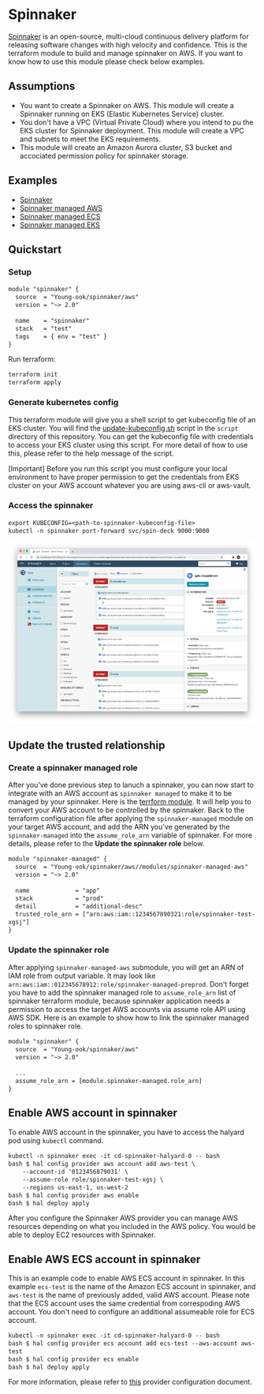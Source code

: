 # Spinnaker
[Spinnaker](https://spinnaker.io/) is an open-source, multi-cloud continuous delivery platform for releasing software changes with high velocity and confidence. This is the terraform module to build and manage spinnaker on AWS. If you want to know how to use this module please check below examples.

## Assumptions
* You want to create a Spinnaker on AWS. This module will create a Spinnaker running on EKS (Elastic Kubernetes Service) cluster.
* You don't have a VPC (Virtual Private Cloud) where you intend to pu the EKS cluster for Spinnaker deployment. This module will create a VPC and subnets to meet the EKS requirements.
* This module will create an Amazon Aurora cluster, S3 bucket and accociated permission policy for spinnaker storage.

## Examples
- [Spinnaker](https://github.com/Young-ook/terraform-aws-spinnaker/blob/main/examples/spinnaker)
- [Spinnaker managed AWS](https://github.com/Young-ook/terraform-aws-spinnaker/blob/main/examples/spinnaker-managed-aws)
- [Spinnaker managed ECS](https://github.com/Young-ook/terraform-aws-spinnaker/blob/main/examples/spinnaker-managed-ecs)
- [Spinnaker managed EKS](https://github.com/Young-ook/terraform-aws-spinnaker/blob/main/examples/spinnaker-managed-eks)

## Quickstart
### Setup
```hcl
module "spinnaker" {
  source  = "Young-ook/spinnaker/aws"
  version = "~> 2.0"

  name    = "spinnaker"
  stack   = "test"
  tags    = { env = "test" }
}
```
Run terraform:
```
terraform init
terraform apply
```

### Generate kubernetes config
This terraform module will give you a shell script to get kubeconfig file of an EKS cluster. You will find the [update-kubeconfig.sh](https://github.com/Young-ook/terraform-aws-eks/blob/main/script/update-kubeconfig.sh) script in the `script` directory of this repository. You can get the kubeconfig file with credentials to access your EKS cluster using this script. For more detail of how to use this, please refer to the help message of the script.

[Important] Before you run this script you must configure your local environment to have proper permission to get the credentials from EKS cluster on your AWS account whatever you are using aws-cli or aws-vault.

### Access the spinnaker
```
export KUBECONFIG=<path-to-spinnaker-kubeconfig-file>
kubectl -n spinnaker port-forward svc/spin-deck 9000:9000
```
![Spinnaker](/images/cluster-management.png)

## Update the trusted relationship
### Create a spinnaker managed role
After you've done previous step to lanuch a spinnaker, you can now start to integrate with an AWS account as `spinnaker managed` to make it to be managed by your spinnaker. Here is the [terrform module](https://github.com/Young-ook/terraform-aws-spinnaker/tree/master/modules/spinnaker-managed-aws). It will help you to convert your AWS account to be controlled by the spinnaker. Back to the terraform configuration file after applying the `spinnaker-managed` module on your target AWS account, and add the ARN you've generated by the `spinnaker-managed` into the `assume_role_arn` variable of spinnaker. For more details, please refer to the **Update the spinnaker role** below.
```hcl
module "spinnaker-managed" {
  source  = "Young-ook/spinnaker/aws//modules/spinnaker-managed-aws"
  version = "~> 2.0"

  name             = "app"
  stack            = "prod"
  detail           = "additional-desc"
  trusted_role_arn = ["arn:aws:iam::1234567890321:role/spinnaker-test-xgsj"]
}
```

### Update the spinnaker role
After applying `spinnaker-managed-aws` submodule, you will get an ARN of IAM role from output variable. It may look like `arn:aws:iam::012345678912:role/spinnaker-managed-preprod`. Don't forget you have to add the spinnaker managed role to `assume_role_arn` list of spinnaker terraform module, because spinnaker application needs a permission to access the target AWS accounts via assume role API using AWS SDK. Here is an example to show how to link the spinnaker managed roles to spinnaker role.
```hcl
module "spinnaker" {
  source  = "Young-ook/spinnaker/aws"
  version = "~> 2.0"

  ...
  assume_role_arn = [module.spinnaker-managed.role_arn]
}
```

## Enable AWS account in spinnaker
To enable AWS account in the spinnaker, you have to access the halyard pod using `kubectl` command.
```
kubectl -n spinnaker exec -it cd-spinnaker-halyard-0 -- bash
bash $ hal config provider aws account add aws-test \
    --account-id '0123456879031' \
    --assume-role role/spinnaker-test-xgsj \
    --regions us-east-1, us-west-2
bash $ hal config provider aws enable
bash $ hal deploy apply
```
After you configure the Spinnaker AWS provider you can manage AWS resources depending on what you included in the AWS policy. You would be able to deploy EC2 resources with Spinnaker.

## Enable AWS ECS account in spinnaker
This is an example code to enable AWS ECS account in spinnaker. In this example `ecs-test` is the name of the Amazon ECS account in spinnaker, and `aws-test` is the name of previously added, valid AWS account. Please note that the ECS account uses the same credential from correspoding AWS account. You don't need to configure an additional assumeable role for ECS account.
```
kubectl -n spinnaker exec -it cd-spinnaker-halyard-0 -- bash
bash $ hal config provider ecs account add ecs-test --aws-account aws-test
bash $ hal config provider ecs enable
bash $ hal deploy apply
```
For more information, please refer to [this](https://spinnaker.io/setup/install/providers/aws/aws-ecs/) provider configuration document.
